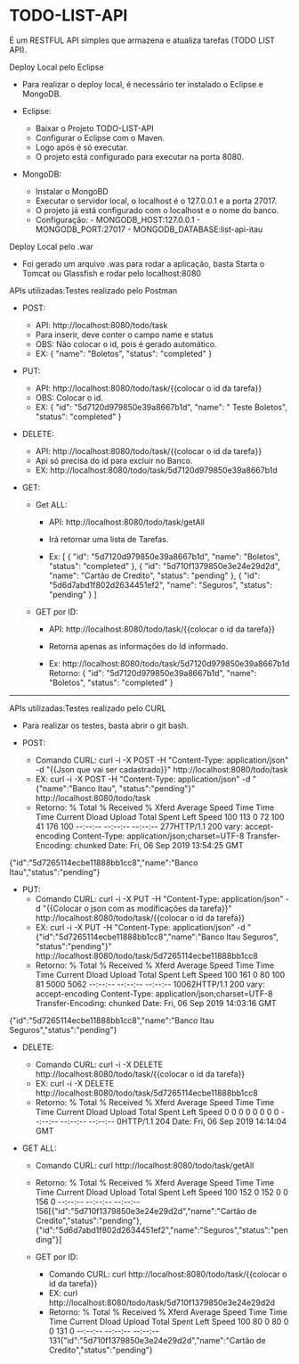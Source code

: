 # TODO-LIST-API
É um RESTFUL API simples que armazena e atualiza tarefas (TODO LIST API).

Deploy Local pelo Eclipse
   - Para realizar o deploy local, é necessário ter instalado o Eclipse e MongoDB.
   - Eclipse:
      - Baixar o Projeto TODO-LIST-API
      - Configurar o Eclipse com o Maven.
      - Logo após é só executar.
      - O projeto está configurado para executar na porta 8080.
      
   - MongoDB:
      - Instalar o MongoBD
      - Executar o servidor local, o localhost é o 127.0.0.1 e a porta 27017.
      - O projeto já está configurado com o localhost e o nome do banco.  
      - Configuração:
            - MONGODB_HOST:127.0.0.1
            - MONGODB_PORT:27017
            - MONGODB_DATABASE:list-api-itau

Deploy Local pelo .war
  - Foi gerado um arquivo .was para rodar a aplicação, basta Starta o Tomcat ou Glassfish e rodar pelo localhost:8080
  
APIs utilizadas:Testes realizado pelo Postman 
- POST:
   - API: http://localhost:8080/todo/task
   - Para inserir, deve conter o campo name e status
   - OBS: Não colocar o id, pois é gerado automático.
   - EX:
      {
        "name": "Boletos",
        "status": "completed"
      }
      
- PUT:  
   - API: http://localhost:8080/todo/task/{{colocar o id da tarefa}}
   - OBS: Colocar o id.
   - EX:
       {
        "id": "5d7120d979850e39a8667b1d",
        "name": " Teste Boletos",
        "status": "completed"
       }
- DELETE: 
   - API: http://localhost:8080/todo/task/{{colocar o id da tarefa}}
   - Api só precisa do id para excluir no Banco.
   - EX:
   http://localhost:8080/todo/task/5d7120d979850e39a8667b1d

- GET: 
  - Get ALL:
      - API: http://localhost:8080/todo/task/getAll
      - Irá retornar uma lista de Tarefas. 
      
      - Ex: 
      [
         {
           "id": "5d7120d979850e39a8667b1d",
           "name": "Boletos",
            "status": "completed"
         },
         {
           "id": "5d710f1379850e3e24e29d2d",
           "name": "Cartão de Credito",
           "status": "pending"
         },
         {
           "id": "5d6d7abd1f802d2634451ef2",
            "name": "Seguros",
            "status": "pending"
         }
      ]

  - GET por ID:
      - API: http://localhost:8080/todo/task/{{colocar o id da tarefa}}
      - Retorna apenas as informações do Id informado.
      
      - Ex: http://localhost:8080/todo/task/5d7120d979850e39a8667b1d
       Retorno: 
       {
          "id": "5d7120d979850e39a8667b1d",
          "name": "Boletos",
          "status": "completed"
       }

----------------------------------------------------------------------------
APIs utilizadas:Testes realizado pelo CURL
   - Para realizar os testes, basta abrir o git bash.
   
- POST:
   - Comando CURL: curl -i -X POST -H "Content-Type: application/json" -d "{{Json que vai ser cadastrado}}" http://localhost:8080/todo/task
   - EX: curl -i -X POST -H "Content-Type: application/json" -d "{\"name\":\"Banco Itau\", \"status\":\"pending\"}" http://localhost:8080/todo/task
   - Retorno: % Total    % Received % Xferd  Average Speed   Time    Time     Time  Current
                                 Dload  Upload   Total   Spent    Left  Speed
100   113    0    72  100    41    176    100 --:--:-- --:--:-- --:--:--   277HTTP/1.1 200
vary: accept-encoding
Content-Type: application/json;charset=UTF-8
Transfer-Encoding: chunked
Date: Fri, 06 Sep 2019 13:54:25 GMT

{"id":"5d7265114ecbe11888bb1cc8","name":"Banco Itau","status":"pending"}
      
- PUT:  
    - Comando CURL: curl -i -X PUT -H "Content-Type: application/json" -d "{{Colocar o json com as modificações da tarefa}}" http://localhost:8080/todo/task/{{colocar o id da tarefa}}
    - EX: curl -i -X PUT -H "Content-Type: application/json" -d "{\"id\":\"5d7265114ecbe11888bb1cc8\",\"name\":\"Banco Itau Seguros\", \"status\":\"pending\"}" http://localhost:8080/todo/task/5d7265114ecbe11888bb1cc8
    - Retorno:  % Total    % Received % Xferd  Average Speed   Time    Time     Time  Current
                                 Dload  Upload   Total   Spent    Left  Speed
100   161    0    80  100    81   5000   5062 --:--:-- --:--:-- --:--:-- 10062HTTP/1.1 200
vary: accept-encoding
Content-Type: application/json;charset=UTF-8
Transfer-Encoding: chunked
Date: Fri, 06 Sep 2019 14:03:16 GMT

{"id":"5d7265114ecbe11888bb1cc8","name":"Banco Itau Seguros","status":"pending"}
    
- DELETE: 
  - Comando CURL: curl -i -X DELETE http://localhost:8080/todo/task/{{colocar o id da tarefa}}
  - EX: curl -i -X DELETE http://localhost:8080/todo/task/5d7265114ecbe11888bb1cc8 
  - Retorno: % Total    % Received % Xferd  Average Speed   Time    Time     Time  Current
                                 Dload  Upload   Total   Spent    Left  Speed
  0     0    0     0    0     0      0      0 --:--:-- --:--:-- --:--:--     0HTTP/1.1 204
Date: Fri, 06 Sep 2019 14:14:04 GMT


- GET ALL: 
  - Comando CURL: curl http://localhost:8080/todo/task/getAll
  - Retorno:  % Total    % Received % Xferd  Average Speed   Time    Time     Time  Current
                                 Dload  Upload   Total   Spent    Left  Speed
100   152    0   152    0     0    156      0 --:--:-- --:--:-- --:--:--   156[{"id":"5d710f1379850e3e24e29d2d","name":"Cartão de Credito","status":"pending"},{"id":"5d6d7abd1f802d2634451ef2","name":"Seguros","status":"pending"}]

  - GET por ID:
     - Comando CURL: curl http://localhost:8080/todo/task/{{colocar o id da tarefa}}
     - EX: curl http://localhost:8080/todo/task/5d710f1379850e3e24e29d2d
     - Retorno:  % Total    % Received % Xferd  Average Speed   Time    Time     Time  Current
                                 Dload  Upload   Total   Spent    Left  Speed
100    80    0    80    0     0    131      0 --:--:-- --:--:-- --:--:--   131{"id":"5d710f1379850e3e24e29d2d","name":"Cartão de Credito","status":"pending"}




















